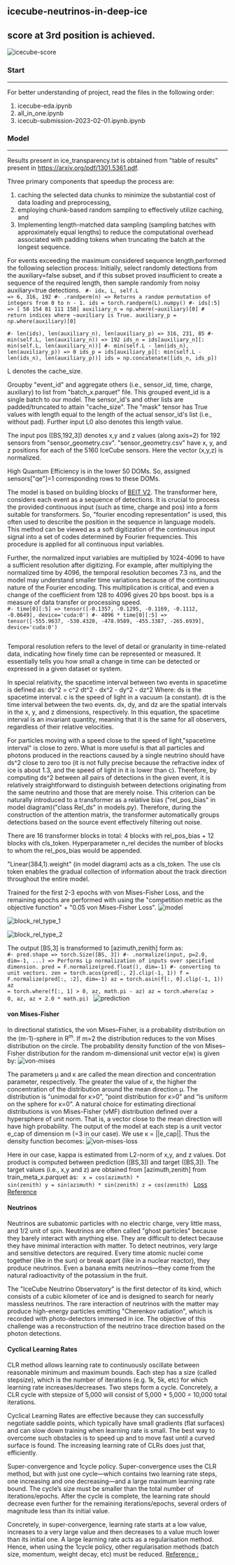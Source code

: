 ## icecube-neutrinos-in-deep-ice
## score at 3rd position is achieved.
![icecube-score](https://github.com/bishnarender/icecube-neutrinos-in-deep-ice/assets/49610834/2a699f3c-3296-4b97-9440-bbbab48ede03)

### Start 
-----
For better understanding of project, read the files in the following order:
1. icecube-eda.ipynb 
2. all_in_one.ipynb
3. icecub-submission-2023-02-01.ipynb.ipynb

### Model
-----
Results present in ice_transparency.txt is obtained from "table of results" present in https://arxiv.org/pdf/1301.5361.pdf.

Three primary components that speedup the process are: 
1. caching the selected data chunks to minimize the substantial cost of data loading and preprocessing, 
2. employing chunk-based random sampling to effectively utilize caching, and
3. Implementing length-matched data sampling (sa​mpling batches with approximately equal lengths) to reduce the computational overhead associated with padding tokens when truncating the batch at the longest sequence.

For events exceeding the maximum considered sequence length, ​p​erformed the following selection process: Initially, ​select randomly detections from the auxiliary=false subset, and if this subset proved insufficient to create a sequence of the required length, then ​sample randomly ​from noisy auxiliary=true detections.
<code>
#- idx, L, self.L => 6, 316, 192
#- .randperm(n) => Returns a random permutation of integers from 0 to n - 1.
ids = torch.randperm(L).numpy()
#- ids[:5] => [ 58 154  81 111 158]
auxiliary_n = np.where(~auxiliary)[0] # return indices where ~auxiliary is True.
auxiliary_p = np.where(auxiliary)[0]    
#- len(ids), len(auxiliary_n), len(auxiliary_p) => 316, 231, 85
#- min(self.L, len(auxiliary_n)) => 192
ids_n = ids[auxiliary_n][: min(self.L, len(auxiliary_n))]
#- min(self.L - len(ids_n), len(auxiliary_p)) => 0
ids_p = ids[auxiliary_p][: min(self.L - len(ids_n), len(auxiliary_p))]
ids = np.concatenate([ids_n, ids_p])
</code>

L denotes the cache_size. 

Groupby "event_id" and aggregate others (i.e., sensor_id, time, charge, auxiliary) to list from "batch_x.parquet" file. This grouped event_id is a single batch to our model. The sensor_id's and other lists are padded/truncated to attain "cache_size". The "mask" tensor has True values with length equal to the length of the actual sensor_id's list (i.e., without pad). Further input L0 also denotes this length value. 

The input pos ([BS,192,3]) denotes x,y and z values (along axis=2) for 192 sensors from "sensor_geometry.csv". "sensor_geometry.csv" have x, y, and z positions for each of the 5160 IceCube sensors. Here the vector (x,y,z) is normalized. 

High Quantum Efficiency is in the lower 50 DOMs. So, assigned sensors["qe"]=1 corresponding rows to these DOMs.

The model is based on building blocks of [BEIT V2](https://arxiv.org/pdf/2208.06366.pdf). The transformer here, considers each event as a sequence of detections. It is crucial to process the provided continuous input (such as time, charge and pos) into a form suitable for transformers. So, "fourier encoding representation" is used, this often used to describe the position in the sequence in language models. This method can be viewed as a soft digitization of the continuous input signal into a set of codes determined by Fourier frequencies. This procedure is applied for all continuous input variables.

Further, the normalized input variables are multiplied by 1024-4096 to have a sufficient resolution after digitizing. For example, after multiplying the normalized time by 4096, the temporal resolution becomes 7.3 ns, and the model may understand smaller time variations because of the continuous nature of the Fourier encoding. This multiplication is critical, and even a change of the coefficient from 128 to 4096 gives 20 bps boost. bps is a measure of data transfer or processing speed. 
<code>
#- time[0][:5] => tensor([-0.1357, -0.1295, -0.1169, -0.1112, -0.0649], device='cuda:0')
#- 4096 * time[0][:5] => tensor([-555.9637, -530.4320, -478.9589, -455.3387, -265.6939], device='cuda:0')        
</code>

Temporal resolution refers to the level of detail or granularity in time-related data, indicating how finely time can be represented or measured. It essentially tells you how small a change in time can be detected or expressed in a given dataset or system.

In special relativity, the spacetime interval between two events in spacetime is defined as:
ds^2 = c^2 dt^2 - dx^2 - dy^2 - dz^2
Where:
ds is the spacetime interval.
c is the speed of light in a vacuum (a constant).
dt is the time interval between the two events.
dx, dy, and dz are the spatial intervals in the x, y, and z dimensions, respectively. In this equation, the spacetime interval is an invariant quantity, meaning that it is the same for all observers, regardless of their relative velocities. 

For particles moving with a speed close to the speed of light, ​"spacetime interval" is close to zero. What is more useful is that all particles and photons produced in the reactions caused by a single neutrino should have ds^2 close to zero too (it is not fully precise because the refractive index of ice is about 1.3, and the speed of light in it is lower than c). Therefore, by computing ds^2 between all pairs of detections in the given event, it is relatively straightforward to distinguish between detections originating from the same neutrino and those that are merely noise. This criterion can be naturally introduced to a transformer as a relative bias​ ("rel_pos_bias" in model diagram)​ ("class Rel_ds" in models.py). Therefore, during the construction of the attention matrix, the transformer automatically groups detections based on the source event effectively filtering out noise. 

There are 16 transformer blocks in total: 4 blocks with rel_pos_bias + 12 blocks with cls_token. Hyperparameter n_rel decides the number of blocks to whom the rel_pos_bias would be appended.

"Linear(384,1).weight" (in model diagram) acts as a cls_token. The use cls token enables the gradual collection of information about the track direction throughout the entire model.

Trained for the first 2-3 epochs with von Mises-Fisher Loss, and the remaining epochs are performed with using the "competition metric as the objective function" + "0.05 von Mises-Fisher Loss".
![model](https://github.com/bishnarender/icecube-neutrinos-in-deep-ice/assets/49610834/4776c4d6-42e0-4a92-bbb3-97aa54399b64)

![block_rel_type_1](https://github.com/bishnarender/icecube-neutrinos-in-deep-ice/assets/49610834/d9e858ed-4d56-4e15-95ab-9bf800c7b5f4)

![block_rel_type_2](https://github.com/bishnarender/icecube-neutrinos-in-deep-ice/assets/49610834/06675cd0-1880-429d-bf15-99e55b85b24a)

The output [BS,3] is transformed to [azimuth,zenith] form as:
<code>
#- pred.shape => torch.Size([BS, 3])
#- .normalize(input, p=2.0, dim=-1, ...) => Performs Lp normalization of inputs over specified dimension.
pred = F.normalize(pred.float(), dim=-1)   #- converting to unit vectors.
zen = torch.acos(pred[:, 2].clip(-1, 1))
f = F.normalize(pred[:, :2], dim=-1)
az = torch.asin(f[:, 0].clip(-1, 1))
az = torch.where(f[:, 1] > 0, az, math.pi - az)
az = torch.where(az > 0, az, az + 2.0 * math.pi)
</code>
![prediction](https://github.com/bishnarender/icecube-neutrinos-in-deep-ice/assets/49610834/37bf4d92-6f36-48fc-9a4d-db280f6b0e9a)

#### von Mises-Fisher
In directional statistics, the von Mises–Fisher, is a probability distribution on the (m-1)-sphere in R<sup>m</sup>. If m=2 the distribution reduces to the von Mises distribution on the circle.
The probability density function of the von Mises–Fisher distribution for the random m-dimensional unit vector e(w) is given by:
![von-mises](https://github.com/bishnarender/icecube-neutrinos-in-deep-ice/assets/49610834/593bf23c-d01a-4f23-8861-7e43f5c95ed1)

The parameters µ and κ are called the mean direction and concentration parameter, respectively. The greater the value of κ, the higher the concentration of the distribution around the mean direction µ. The distribution is “unimodal for κ>0”, “point distribution for κ>0” and “is uniform on the sphere for κ=0”. 
A natural choice for estimating directional distributions is von Mises-Fisher (vMF) distribution defined over a hypersphere of unit norm. That is, a vector close to the mean direction will have high probability. 
The output of the model at each step is a unit vector e_cap of dimension m (=3 in our case). We use κ = ||e_cap||. Thus the density function becomes:
![von-mises-loss](https://github.com/bishnarender/icecube-neutrinos-in-deep-ice/assets/49610834/09be554f-243e-49d2-9df0-62e8d94b8f7f)

Here in our case, kappa is estimated from L2-norm of x,y, and z values. Dot product is computed between prediction ([BS,3]) and target ([BS,3]). The target values (i.e., x,y and z) are obtained from [azimuth,zenith] from train_meta_x.parquet as:
<code>
x = cos(azimuth) * sin(zenith)
y = sin(azimuth) * sin(zenith)
z = cos(zenith)
</code>
[Loss Reference](https://arxiv.org/pdf/1812.04616.pdf)

#### Neutrinos
Neutrinos are subatomic particles with no electric charge, very little mass, and 1/2 unit of spin. 
Neutrinos are often called "ghost particles" because they barely interact with anything else. They are difficult to detect because they have minimal interaction with matter. To detect neutrinos, very large and sensitive detectors are required. Every time atomic nuclei come together (like in the sun) or break apart (like in a nuclear reactor), they produce neutrinos. Even a banana emits neutrinos—they come from the natural radioactivity of the potassium in the fruit.

The "IceCube Neutrino Observatory" is the first detector of its kind, which consists of a cubic kilometer of ice and is designed to search for nearly massless neutrinos. The rare interaction of neutrinos with the matter may produce high-energy particles emitting "Cherenkov radiation", which is recorded with photo-detectors immersed in ice. The objective of this challenge was a reconstruction of the neutrino trace direction based on the photon detections.

#### Cyclical Learning Rates
CLR method allows learning rate to continuously oscillate between reasonable minimum and maximum bounds. Each step has a size (called stepsize), which is the number of iterations (e.g. 1k, 5k, etc) for which learning rate increases/decreases. Two steps form a cycle. Concretely, a CLR cycle with stepsize of 5,000 will consist of 5,000 + 5,000 = 10,000 total iterations. 

Cyclical Learning Rates are effective because they can successfully negotiate saddle points, which typically have small gradients (flat surfaces) and can slow down training when learning rate is small. The best way to overcome such obstacles is to speed up and to move fast until a curved surface is found. The increasing learning rate of CLRs does just that, efficiently.

Super-convergence and 1cycle policy. Super-convergence uses the CLR method, but with just one cycle—which contains two learning rate steps, one increasing and one decreasing—and a large maximum learning rate bound. The cycle’s size must be smaller than the total number of iterations/epochs. After the cycle is complete, the learning rate should decrease even further for the remaining iterations/epochs, several orders of magnitude less than its initial value.

Concretely, in super-convergence, learning rate starts at a low value, increases to a very large value and then decreases to a value much lower than its initial one. A large learning rate acts as a regularisation method. Hence, when using the 1cycle policy, other regularisation methods (batch size, momentum, weight decay, etc) must be reduced.
[Reference :](https://iconof.com/1cycle-learning-rate-policy/)











